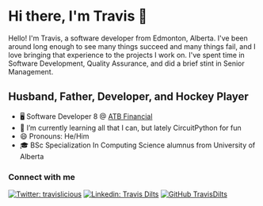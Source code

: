 # Hi there, I'm Travis 👋

Hello! I'm Travis, a software developer from Edmonton, Alberta. I've been around long enough to see many things succeed and many things fail, and I
love bringing that experience to the projects I work on. I've spent time in Software Development, Quality Assurance, and did a brief stint in Senior Management.

## Husband, Father, Developer, and Hockey Player

- 🖥 Software Developer 8 @ [ATB Financial](www.atb.com)
- 🌱 I’m currently learning all that I can, but lately CircuitPython for fun
- 😄 Pronouns: He/Him
- 🎓 BSc Specialization In Computing Science alumnus from University of Alberta

### Connect with me

[![Twitter: travislicious](https://img.shields.io/twitter/follow/travislicious?style=social)](https://twitter.com/travislicious)
[![Linkedin: Travis Dilts](https://img.shields.io/badge/-travisdilts-blue?style=flat-square&logo=Linkedin&logoColor=white&link=https://www.linkedin.com/in/travisdilts/)](https://www.linkedin.com/in/travisdilts/)
[![GitHub TravisDilts](https://img.shields.io/github/followers/TravisDilts?label=follow&style=social)](https://github.com/TravisDilts)
